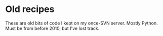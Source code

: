 # Old recipes

These are old bits of code I kept on my once-SVN server. Mostly Python.
Must be from before 2010, but I've lost track.

